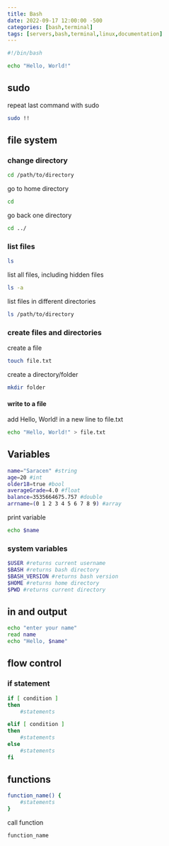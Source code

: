 ```yaml
---
title: Bash
date: 2022-09-17 12:00:00 -500
categories: [bash,terminal]
tags: [servers,bash,terminal,linux,documentation]
---
```


```bash
#!/bin/bash

echo "Hello, World!"
```

## sudo

repeat last command with sudo

```bash
sudo !!
```

## file system

### change directory

```bash
cd /path/to/directory
```

go to home directory

```bash
cd
```

go back one directory

```bash
cd ../
```

### list files

```bash
ls
```

list all files, including hidden files

```bash
ls -a
```

list files in different directories

```bash
ls /path/to/directory
```

### create files and directories

create a file

```bash
touch file.txt
```

create a directory/folder

```bash
mkdir folder
```

#### write to a file

add Hello, World! in a new line to file.txt

```bash
echo "Hello, World!" > file.txt
```

## Variables

```bash
name="Saracen" #string
age=20 #int
older18=true #bool
averageGrade=4.0 #float
balance=3535664675.757 #double
arrname=(0 1 2 3 4 5 6 7 8 9) #array
```

print variable

```bash
echo $name
```

### system variables

```bash
$USER #returns current username
$BASH #returns bash directory
$BASH_VERSION #returns bash version
$HOME #returns home directory
$PWD #returns current directory
```

## in and output

```bash
echo "enter your name"
read name
echo "Hello, $name"
```

## flow control

### if statement

```bash
if [ condition ]
then
    #statements

elif [ condition ]
then
    #statements
else
    #statements
fi
```

## functions

```bash
function_name() {
    #statements
}
```

call function

```bash
function_name
```
